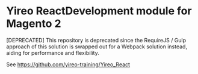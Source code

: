 # Yireo ReactDevelopment module for Magento 2
[DEPRECATED] This repository is deprecated since the RequireJS / Gulp approach of this solution is swapped out for a Webpack solution instead, aiding for performance and flexibility.

See https://github.com/yireo-training/Yireo_React
